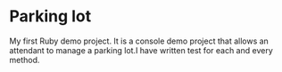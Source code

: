 Parking lot
===========

My first Ruby demo project. It is a console demo project that allows an attendant to manage a parking lot.I have written test for each and every method.
